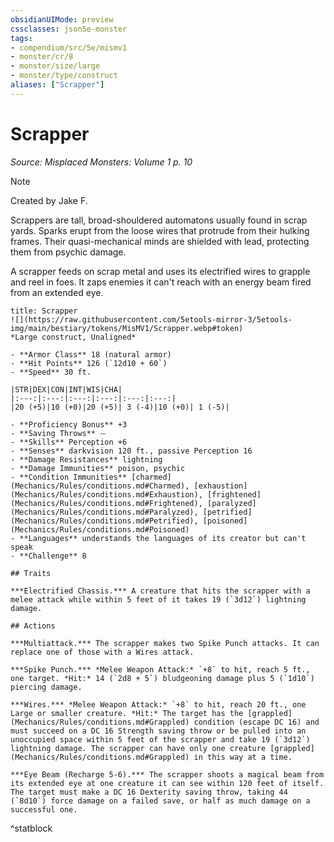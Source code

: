 ```yaml
---
obsidianUIMode: preview
cssclasses: json5e-monster
tags:
- compendium/src/5e/mismv1
- monster/cr/8
- monster/size/large
- monster/type/construct
aliases: ["Scrapper"]
---
```

# Scrapper
*Source: Misplaced Monsters: Volume 1 p. 10*  

> [!note]
> Created by Jake F.

Scrappers are tall, broad-shouldered automatons usually found in scrap yards. Sparks erupt from the loose wires that protrude from their hulking frames. Their quasi-mechanical minds are shielded with lead, protecting them from psychic damage.

A scrapper feeds on scrap metal and uses its electrified wires to grapple and reel in foes. It zaps enemies it can't reach with an energy beam fired from an extended eye.

```ad-statblock
title: Scrapper
![](https://raw.githubusercontent.com/5etools-mirror-3/5etools-img/main/bestiary/tokens/MisMV1/Scrapper.webp#token)
*Large construct, Unaligned*

- **Armor Class** 18 (natural armor)
- **Hit Points** 126 (`12d10 + 60`)
- **Speed** 30 ft.

|STR|DEX|CON|INT|WIS|CHA|
|:---:|:---:|:---:|:---:|:---:|:---:|
|20 (+5)|10 (+0)|20 (+5)| 3 (-4)|10 (+0)| 1 (-5)|

- **Proficiency Bonus** +3
- **Saving Throws** ⏤
- **Skills** Perception +6
- **Senses** darkvision 120 ft., passive Perception 16
- **Damage Resistances** lightning
- **Damage Immunities** poison, psychic
- **Condition Immunities** [charmed](Mechanics/Rules/conditions.md#Charmed), [exhaustion](Mechanics/Rules/conditions.md#Exhaustion), [frightened](Mechanics/Rules/conditions.md#Frightened), [paralyzed](Mechanics/Rules/conditions.md#Paralyzed), [petrified](Mechanics/Rules/conditions.md#Petrified), [poisoned](Mechanics/Rules/conditions.md#Poisoned)
- **Languages** understands the languages of its creator but can't speak
- **Challenge** 8

## Traits

***Electrified Chassis.*** A creature that hits the scrapper with a melee attack while within 5 feet of it takes 19 (`3d12`) lightning damage.

## Actions

***Multiattack.*** The scrapper makes two Spike Punch attacks. It can replace one of those with a Wires attack.

***Spike Punch.*** *Melee Weapon Attack:* `+8` to hit, reach 5 ft., one target. *Hit:* 14 (`2d8 + 5`) bludgeoning damage plus 5 (`1d10`) piercing damage.

***Wires.*** *Melee Weapon Attack:* `+8` to hit, reach 20 ft., one Large or smaller creature. *Hit:* The target has the [grappled](Mechanics/Rules/conditions.md#Grappled) condition (escape DC 16) and must succeed on a DC 16 Strength saving throw or be pulled into an unoccupied space within 5 feet of the scrapper and take 19 (`3d12`) lightning damage. The scrapper can have only one creature [grappled](Mechanics/Rules/conditions.md#Grappled) in this way at a time.

***Eye Beam (Recharge 5-6).*** The scrapper shoots a magical beam from its extended eye at one creature it can see within 120 feet of itself. The target must make a DC 16 Dexterity saving throw, taking 44 (`8d10`) force damage on a failed save, or half as much damage on a successful one.
```
^statblock